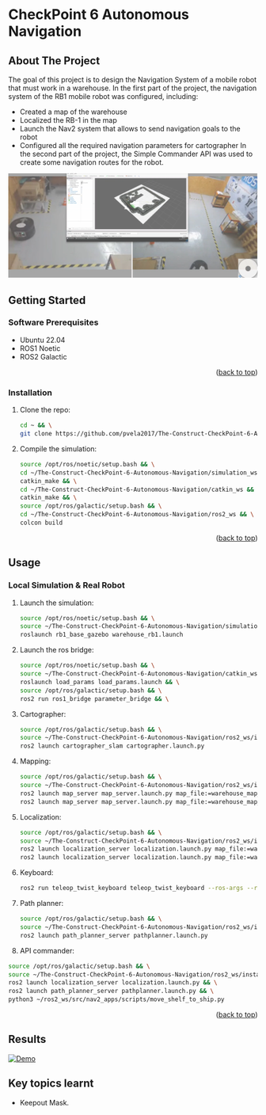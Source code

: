 # CheckPoint 6 Autonomous Navigation

<a name="readme-top"></a>

## About The Project
The goal of this project is to design the Navigation System of a mobile robot that must work in a warehouse. In the first part of the project, the navigation system of the RB1 mobile robot was configured, including:
* Created a map of the warehouse
* Localized the RB-1 in the map
* Launch the Nav2 system that allows to send navigation goals to the robot
* Configured all the required navigation parameters for cartographer
In the second part of the project, the Simple Commander API was used to create some navigation routes for the robot.

![This is an image](images/preview.png)

<!-- GETTING STARTED -->
## Getting Started

### Software Prerequisites
* Ubuntu 22.04
* ROS1 Noetic
* ROS2 Galactic


<p align="right">(<a href="#readme-top">back to top</a>)</p>

<!-- INSTALLATION -->
### Installation
1. Clone the repo:
   ```sh
   cd ~ && \
   git clone https://github.com/pvela2017/The-Construct-CheckPoint-6-Autonomous-Navigation
   ```
2. Compile the simulation:
   ```sh
   source /opt/ros/noetic/setup.bash && \
   cd ~/The-Construct-CheckPoint-6-Autonomous-Navigation/simulation_ws && \
   catkin_make && \
   cd ~/The-Construct-CheckPoint-6-Autonomous-Navigation/catkin_ws && \
   catkin_make && \
   source /opt/ros/galactic/setup.bash && \
   cd ~/The-Construct-CheckPoint-6-Autonomous-Navigation/ros2_ws && \
   colcon build
   ```
     
<p align="right">(<a href="#readme-top">back to top</a>)</p>


<!-- USAGE -->
## Usage
### Local Simulation & Real Robot
1. Launch the simulation:
   ```sh
   source /opt/ros/noetic/setup.bash && \
   source ~/The-Construct-CheckPoint-6-Autonomous-Navigation/simulation_ws/devel/setup.bash && \
   roslaunch rb1_base_gazebo warehouse_rb1.launch
   ```
2. Launch the ros bridge:
   ```sh
   source /opt/ros/noetic/setup.bash && \
   source ~/The-Construct-CheckPoint-6-Autonomous-Navigation/catkin_ws/devel/setup.bash && \
   roslaunch load_params load_params.launch && \
   source /opt/ros/galactic/setup.bash && \
   ros2 run ros1_bridge parameter_bridge && \
   ```
3. Cartographer:
   ```sh
   source /opt/ros/galactic/setup.bash && \
   source ~/The-Construct-CheckPoint-6-Autonomous-Navigation/ros2_ws/install/setup.bash && \
   ros2 launch cartographer_slam cartographer.launch.py
   ```
3. Mapping:
   ```sh
   source /opt/ros/galactic/setup.bash && \
   source ~/The-Construct-CheckPoint-6-Autonomous-Navigation/ros2_ws/install/setup.bash && \
   ros2 launch map_server map_server.launch.py map_file:=warehouse_map_sim.yaml # simulation
   ros2 launch map_server map_server.launch.py map_file:=warehouse_map_real.yaml # real
   ```
4. Localization:
   ```sh
   source /opt/ros/galactic/setup.bash && \
   source ~/The-Construct-CheckPoint-6-Autonomous-Navigation/ros2_ws/install/setup.bash && \
   ros2 launch localization_server localization.launch.py map_file:=warehouse_map_sim.yaml # simulation
   ros2 launch localization_server localization.launch.py map_file:=warehouse_map_real.yaml # real
   ```
5. Keyboard:
   ```sh
   ros2 run teleop_twist_keyboard teleop_twist_keyboard --ros-args --remap cmd_vel:=/robot/cmd_vel
   ```
6. Path planner:
   ```sh
   source /opt/ros/galactic/setup.bash && \
   source ~/The-Construct-CheckPoint-6-Autonomous-Navigation/ros2_ws/install/setup.bash && \
   ros2 launch path_planner_server pathplanner.launch.py
   ```
 7. API commander:
   ```sh
   source /opt/ros/galactic/setup.bash && \
   source ~/The-Construct-CheckPoint-6-Autonomous-Navigation/ros2_ws/install/setup.bash && \
   ros2 launch localization_server localization.launch.py && \
   ros2 launch path_planner_server pathplanner.launch.py && \
   python3 ~/ros2_ws/src/nav2_apps/scripts/move_shelf_to_ship.py
   ```  

<p align="right">(<a href="#readme-top">back to top</a>)</p>

<!-- RESULTS -->
## Results
[![Demo](https://img.youtube.com/vi/s4jkbh0bWyQ/0.jpg)](https://www.youtube.com/watch?v=s4jkbh0bWyQ)

<!-- KEYS -->
## Key topics learnt
* Keepout Mask.
